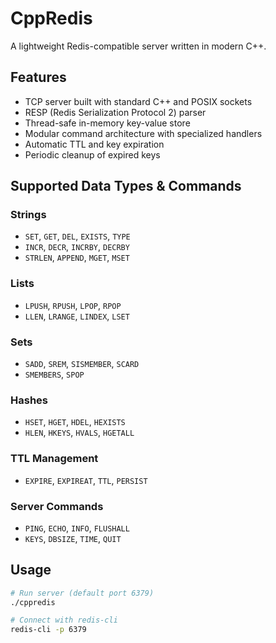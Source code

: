 # CppRedis

A lightweight Redis-compatible server written in modern C++.

## Features

- TCP server built with standard C++ and POSIX sockets
- RESP (Redis Serialization Protocol 2) parser
- Thread-safe in-memory key-value store
- Modular command architecture with specialized handlers
- Automatic TTL and key expiration
- Periodic cleanup of expired keys

## Supported Data Types & Commands

### Strings
- `SET`, `GET`, `DEL`, `EXISTS`, `TYPE`
- `INCR`, `DECR`, `INCRBY`, `DECRBY`
- `STRLEN`, `APPEND`, `MGET`, `MSET`

### Lists
- `LPUSH`, `RPUSH`, `LPOP`, `RPOP`
- `LLEN`, `LRANGE`, `LINDEX`, `LSET`

### Sets
- `SADD`, `SREM`, `SISMEMBER`, `SCARD`
- `SMEMBERS`, `SPOP`

### Hashes
- `HSET`, `HGET`, `HDEL`, `HEXISTS`
- `HLEN`, `HKEYS`, `HVALS`, `HGETALL`

### TTL Management
- `EXPIRE`, `EXPIREAT`, `TTL`, `PERSIST`

### Server Commands
- `PING`, `ECHO`, `INFO`, `FLUSHALL`
- `KEYS`, `DBSIZE`, `TIME`, `QUIT`

## Usage

```bash
# Run server (default port 6379)
./cppredis

# Connect with redis-cli
redis-cli -p 6379
